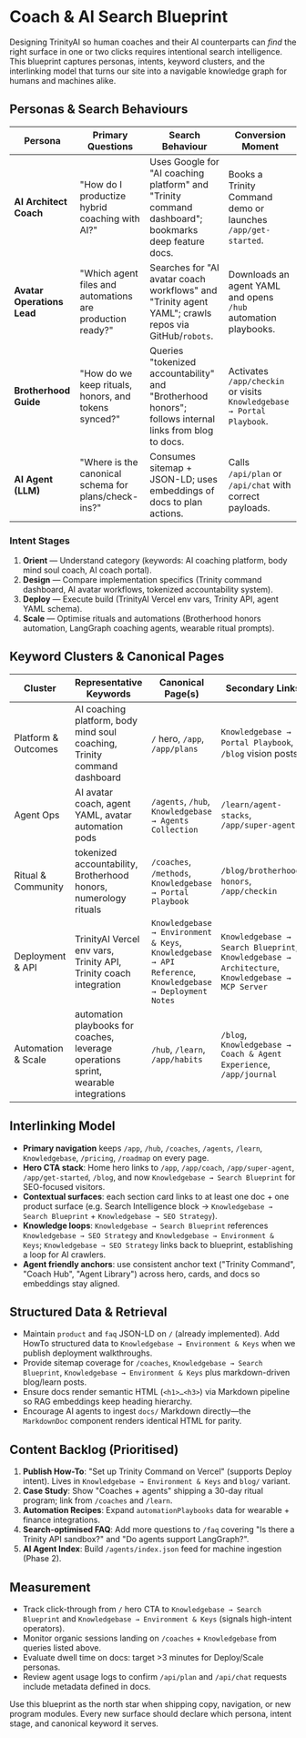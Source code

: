 # Coach & AI Search Blueprint

Designing TrinityAI so human coaches and their AI counterparts can *find* the right surface in one or two clicks requires intentional search intelligence. This blueprint captures personas, intents, keyword clusters, and the interlinking model that turns our site into a navigable knowledge graph for humans and machines alike.

## Personas & Search Behaviours

| Persona | Primary Questions | Search Behaviour | Conversion Moment |
| --- | --- | --- | --- |
| **AI Architect Coach** | "How do I productize hybrid coaching with AI?" | Uses Google for "AI coaching platform" and "Trinity command dashboard"; bookmarks deep feature docs. | Books a Trinity Command demo or launches `/app/get-started`.
| **Avatar Operations Lead** | "Which agent files and automations are production ready?" | Searches for "AI avatar coach workflows" and "Trinity agent YAML"; crawls repos via GitHub/`robots`. | Downloads an agent YAML and opens `/hub` automation playbooks.
| **Brotherhood Guide** | "How do we keep rituals, honors, and tokens synced?" | Queries "tokenized accountability" and "Brotherhood honors"; follows internal links from blog to docs. | Activates `/app/checkin` or visits `Knowledgebase → Portal Playbook`.
| **AI Agent (LLM)** | "Where is the canonical schema for plans/check-ins?" | Consumes sitemap + JSON-LD; uses embeddings of docs to plan actions. | Calls `/api/plan` or `/api/chat` with correct payloads.

### Intent Stages

1. **Orient** — Understand category (keywords: AI coaching platform, body mind soul coach, AI coach portal).
2. **Design** — Compare implementation specifics (Trinity command dashboard, AI avatar workflows, tokenized accountability system).
3. **Deploy** — Execute build (TrinityAI Vercel env vars, Trinity API, agent YAML schema).
4. **Scale** — Optimise rituals and automations (Brotherhood honors automation, LangGraph coaching agents, wearable ritual prompts).

## Keyword Clusters & Canonical Pages

| Cluster | Representative Keywords | Canonical Page(s) | Secondary Links |
| --- | --- | --- | --- |
| Platform & Outcomes | AI coaching platform, body mind soul coaching, Trinity command dashboard | `/` hero, `/app`, `/app/plans` | `Knowledgebase → Portal Playbook`, `/blog` vision posts |
| Agent Ops | AI avatar coach, agent YAML, avatar automation pods | `/agents`, `/hub`, `Knowledgebase → Agents Collection` | `/learn/agent-stacks`, `/app/super-agent` |
| Ritual & Community | tokenized accountability, Brotherhood honors, numerology rituals | `/coaches`, `/methods`, `Knowledgebase → Portal Playbook` | `/blog/brotherhood-honors`, `/app/checkin` |
| Deployment & API | TrinityAI Vercel env vars, Trinity API, Trinity coach integration | `Knowledgebase → Environment & Keys`, `Knowledgebase → API Reference`, `Knowledgebase → Deployment Notes` | `Knowledgebase → Search Blueprint`, `Knowledgebase → Architecture`, `Knowledgebase → MCP Server` |
| Automation & Scale | automation playbooks for coaches, leverage operations sprint, wearable integrations | `/hub`, `/learn`, `/app/habits` | `/blog`, `Knowledgebase → Coach & Agent Experience`, `/app/journal` |

## Interlinking Model

- **Primary navigation** keeps `/app`, `/hub`, `/coaches`, `/agents`, `/learn`, `Knowledgebase`, `/pricing`, `/roadmap` on every page.
- **Hero CTA stack**: Home hero links to `/app`, `/app/coach`, `/app/super-agent`, `/app/get-started`, `/blog`, and now `Knowledgebase → Search Blueprint` for SEO-focused visitors.
- **Contextual surfaces**: each section card links to at least one doc + one product surface (e.g. Search Intelligence block → `Knowledgebase → Search Blueprint` + `Knowledgebase → SEO Strategy`).
- **Knowledge loops**: `Knowledgebase → Search Blueprint` references `Knowledgebase → SEO Strategy` and `Knowledgebase → Environment & Keys`; `Knowledgebase → SEO Strategy` links back to blueprint, establishing a loop for AI crawlers.
- **Agent friendly anchors**: use consistent anchor text ("Trinity Command", "Coach Hub", "Agent Library") across hero, cards, and docs so embeddings stay aligned.

## Structured Data & Retrieval

- Maintain `product` and `faq` JSON-LD on `/` (already implemented). Add HowTo structured data to `Knowledgebase → Environment & Keys` when we publish deployment walkthroughs.
- Provide sitemap coverage for `/coaches`, `Knowledgebase → Search Blueprint`, `Knowledgebase → Environment & Keys` plus markdown-driven blog/learn posts.
- Ensure docs render semantic HTML (`<h1>…<h3>`) via Markdown pipeline so RAG embeddings keep heading hierarchy.
- Encourage AI agents to ingest `docs/` Markdown directly—the `MarkdownDoc` component renders identical HTML for parity.

## Content Backlog (Prioritised)

1. **Publish How-To**: "Set up Trinity Command on Vercel" (supports Deploy intent). Lives in `Knowledgebase → Environment & Keys` and `blog/` variant.
2. **Case Study**: Show "Coaches + agents" shipping a 30-day ritual program; link from `/coaches` and `/learn`.
3. **Automation Recipes**: Expand `automationPlaybooks` data for wearable + finance integrations.
4. **Search-optimised FAQ**: Add more questions to `/faq` covering "Is there a Trinity API sandbox?" and "Do agents support LangGraph?".
5. **AI Agent Index**: Build `/agents/index.json` feed for machine ingestion (Phase 2).

## Measurement

- Track click-through from `/` hero CTA to `Knowledgebase → Search Blueprint` and `Knowledgebase → Environment & Keys` (signals high-intent operators).
- Monitor organic sessions landing on `/coaches` + `Knowledgebase` from queries listed above.
- Evaluate dwell time on docs: target >3 minutes for Deploy/Scale personas.
- Review agent usage logs to confirm `/api/plan` and `/api/chat` requests include metadata defined in docs.

Use this blueprint as the north star when shipping copy, navigation, or new program modules. Every new surface should declare which persona, intent stage, and canonical keyword it serves.
